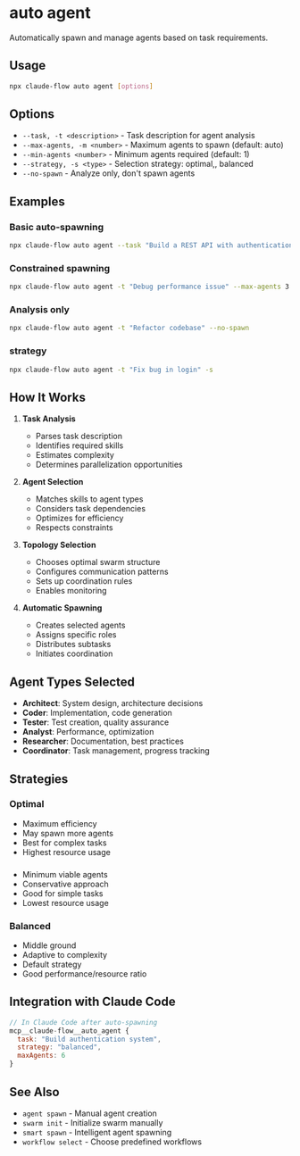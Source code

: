 # auto agent

Automatically spawn and manage agents based on task requirements.

## Usage

```bash
npx claude-flow auto agent [options]
```

## Options

- `--task, -t <description>` - Task description for agent analysis
- `--max-agents, -m <number>` - Maximum agents to spawn (default: auto)
- `--min-agents <number>` - Minimum agents required (default: 1)
- `--strategy, -s <type>` - Selection strategy: optimal,, balanced
- `--no-spawn` - Analyze only, don't spawn agents

## Examples

### Basic auto-spawning

```bash
npx claude-flow auto agent --task "Build a REST API with authentication"
```

### Constrained spawning

```bash
npx claude-flow auto agent -t "Debug performance issue" --max-agents 3
```

### Analysis only

```bash
npx claude-flow auto agent -t "Refactor codebase" --no-spawn
```

### strategy

```bash
npx claude-flow auto agent -t "Fix bug in login" -s
```

## How It Works

1. **Task Analysis**

   - Parses task description
   - Identifies required skills
   - Estimates complexity
   - Determines parallelization opportunities

2. **Agent Selection**

   - Matches skills to agent types
   - Considers task dependencies
   - Optimizes for efficiency
   - Respects constraints

3. **Topology Selection**

   - Chooses optimal swarm structure
   - Configures communication patterns
   - Sets up coordination rules
   - Enables monitoring

4. **Automatic Spawning**
   - Creates selected agents
   - Assigns specific roles
   - Distributes subtasks
   - Initiates coordination

## Agent Types Selected

- **Architect**: System design, architecture decisions
- **Coder**: Implementation, code generation
- **Tester**: Test creation, quality assurance
- **Analyst**: Performance, optimization
- **Researcher**: Documentation, best practices
- **Coordinator**: Task management, progress tracking

## Strategies

### Optimal

- Maximum efficiency
- May spawn more agents
- Best for complex tasks
- Highest resource usage

###

- Minimum viable agents
- Conservative approach
- Good for simple tasks
- Lowest resource usage

### Balanced

- Middle ground
- Adaptive to complexity
- Default strategy
- Good performance/resource ratio

## Integration with Claude Code

```javascript
// In Claude Code after auto-spawning
mcp__claude-flow__auto_agent {
  task: "Build authentication system",
  strategy: "balanced",
  maxAgents: 6
}
```

## See Also

- `agent spawn` - Manual agent creation
- `swarm init` - Initialize swarm manually
- `smart spawn` - Intelligent agent spawning
- `workflow select` - Choose predefined workflows
